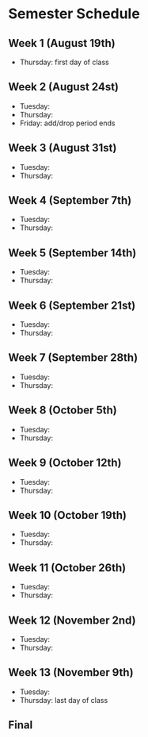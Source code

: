 # Semester Schedule

## Week 1 (August 19th)
- Thursday: first day of class 

## Week 2 (August 24st)
- Tuesday:
- Thursday:
- Friday: add/drop period ends

## Week 3 (August 31st)
- Tuesday:
- Thursday:

## Week 4 (September 7th) 
- Tuesday:
- Thursday:

## Week 5 (September 14th)
- Tuesday:
- Thursday:

## Week 6 (September 21st)
- Tuesday:
- Thursday:

## Week 7 (September 28th)
- Tuesday:
- Thursday:

## Week 8 (October 5th)
- Tuesday:
- Thursday:

## Week 9 (October 12th)
- Tuesday:
- Thursday:

## Week 10 (October 19th)
- Tuesday:
- Thursday:

## Week 11 (October 26th)
- Tuesday:
- Thursday:

## Week 12 (November 2nd)
- Tuesday:
- Thursday:

## Week 13 (November 9th)
- Tuesday:
- Thursday: last day of class

## Final






